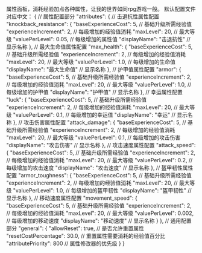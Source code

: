属性面板，消耗经验加点各种属性，让我的世界如同rpg游戏一般。
默认配置文件对应中文：
{
  // 属性配置部分
  "attributes": {
    // 击退抗性属性配置
    "knockback_resistance": {
      "baseExperienceCost": 5,      // 基础升级所需经验值
      "experienceIncrement": 2,      // 每级增加的经验值消耗
      "maxLevel": 20,               // 最大等级
      "valuePerLevel": 0.05,         // 每级增加的属性值
      "displayName": "击退抗性"      // 显示名称
    },
    // 最大生命值属性配置
    "max_health": {
      "baseExperienceCost": 5,      // 基础升级所需经验值
      "experienceIncrement": 2,      // 每级增加的经验值消耗
      "maxLevel": 20,               // 最大等级
      "valuePerLevel": 1.0,         // 每级增加的生命值
      "displayName": "最大生命值"    // 显示名称
    },
    // 护甲值属性配置
    "armor": {
      "baseExperienceCost": 5,      // 基础升级所需经验值
      "experienceIncrement": 2,      // 每级增加的经验值消耗
      "maxLevel": 20,               // 最大等级
      "valuePerLevel": 1.0,         // 每级增加的护甲值
      "displayName": "护甲值"        // 显示名称
    },
    // 幸运属性配置
    "luck": {
      "baseExperienceCost": 5,      // 基础升级所需经验值
      "experienceIncrement": 2,      // 每级增加的经验值消耗
      "maxLevel": 20,               // 最大等级
      "valuePerLevel": 0.1,         // 每级增加的幸运值
      "displayName": "幸运"          // 显示名称
    },
    // 攻击伤害属性配置
    "attack_damage": {
      "baseExperienceCost": 5,      // 基础升级所需经验值
      "experienceIncrement": 2,      // 每级增加的经验值消耗
      "maxLevel": 20,               // 最大等级
      "valuePerLevel": 0.1,         // 每级增加的攻击伤害
      "displayName": "攻击伤害"      // 显示名称
    },
    // 攻击速度属性配置
    "attack_speed": {
      "baseExperienceCost": 5,      // 基础升级所需经验值
      "experienceIncrement": 2,      // 每级增加的经验值消耗
      "maxLevel": 20,               // 最大等级
      "valuePerLevel": 0.2,         // 每级增加的攻击速度
      "displayName": "攻击速度"      // 显示名称
    },
    // 盔甲韧性属性配置
    "armor_toughness": {
      "baseExperienceCost": 5,      // 基础升级所需经验值
      "experienceIncrement": 2,      // 每级增加的经验值消耗
      "maxLevel": 20,               // 最大等级
      "valuePerLevel": 1.0,         // 每级增加的盔甲韧性
      "displayName": "盔甲韧性"      // 显示名称
    },
    // 移动速度属性配置
    "movement_speed": {
      "baseExperienceCost": 5,      // 基础升级所需经验值
      "experienceIncrement": 2,      // 每级增加的经验值消耗
      "maxLevel": 20,               // 最大等级
      "valuePerLevel": 0.002,         // 每级增加的移动速度
      "displayName": "移动速度"      // 显示名称
    }
  },
  // 通用配置部分
  "general": {
    "allowReset": true,             // 是否允许重置属性
    "resetCostPercentage": 30.0,    // 重置属性需要消耗的经验值百分比
    "attributePriority": 800        // 属性修改器的优先级
  }
}
